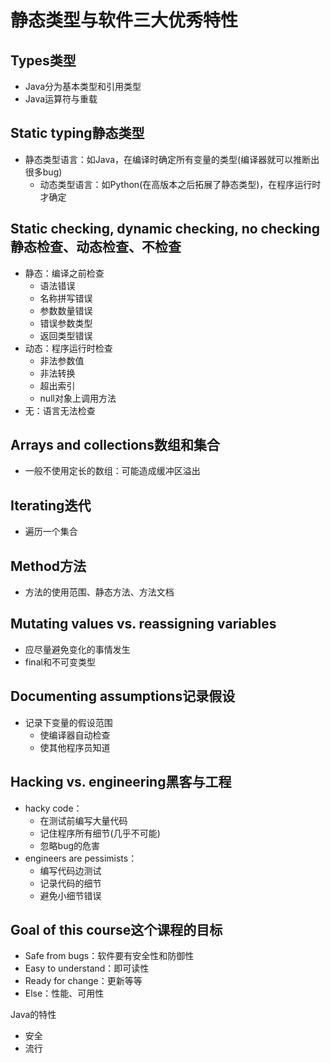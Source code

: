 # 静态类型与软件三大优秀特性

## Types类型
- Java分为基本类型和引用类型
- Java运算符与重载

## Static typing静态类型
- 静态类型语言：如Java，在编译时确定所有变量的类型(编译器就可以推断出很多bug)
  - 动态类型语言：如Python(在高版本之后拓展了静态类型)，在程序运行时才确定

## Static checking, dynamic checking, no checking静态检查、动态检查、不检查
- 静态：编译之前检查
  - 语法错误
  - 名称拼写错误
  - 参数数量错误
  - 错误参数类型
  - 返回类型错误
- 动态：程序运行时检查
  - 非法参数值
  - 非法转换
  - 超出索引
  - null对象上调用方法
- 无：语言无法检查

## Arrays and collections数组和集合
- 一般不使用定长的数组：可能造成缓冲区溢出

## Iterating迭代
- 遍历一个集合

## Method方法
- 方法的使用范围、静态方法、方法文档

## Mutating values vs. reassigning variables
- 应尽量避免变化的事情发生
- final和不可变类型

## Documenting assumptions记录假设
- 记录下变量的假设范围
  - 使编译器自动检查
  - 使其他程序员知道

## Hacking vs. engineering黑客与工程
- hacky code：
  - 在测试前编写大量代码
  - 记住程序所有细节(几乎不可能)
  - 忽略bug的危害
- engineers are pessimists：
  - 编写代码边测试
  - 记录代码的细节
  - 避免小细节错误

## Goal of this course这个课程的目标
- Safe from bugs：软件要有安全性和防御性
- Easy to understand：即可读性
- Ready for change：更新等等
- Else：性能、可用性

Java的特性
- 安全
- 流行